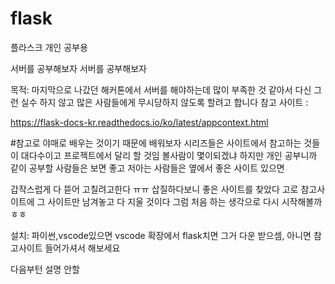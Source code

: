 # flask
플라스크 개인 공부용


서버를 공부해보자 서버를 공부해보자

목적: 마지막으로 나갔던 해커톤에서 서버를 해야하는데 많이 부족한 것 같아서 다신 그런 실수 하지 않고 많은 사람들에게 무시당하지 않도록 할려고 합니다
참고 사이트 :

https://flask-docs-kr.readthedocs.io/ko/latest/appcontext.html

#참고로 야매로 배우는 것이기 때문에 배워보자 시리즈들은 사이트에서 참고하는 것들이 대다수이고 프로젝트에서 달리 할 것임 볼사람이 몇이되겠냐 하지만 
개인
공부니까 같이 공부할 사람들은 보면 좋고 저아는 사람들은 옆에서 좋은 사이트 있으면 

갑작스럽게 다 뜯어 고칠려고한다 ㅠㅠ 삽질하다보니 좋은 사이트를 찾았다 고로 참고사이트에 그 사이트만 남겨놓고 다 지울 것이다
그럼 처음 하는 생각으로 다시 시작해볼까 ㅎㅎ

설치: 파이썬,vscode있으면 vscode 확장에서 flask치면 그거 다운 받으셈, 아니면 참고사이트 들어가셔서 해보세요

다음부턴 설명 안할 
